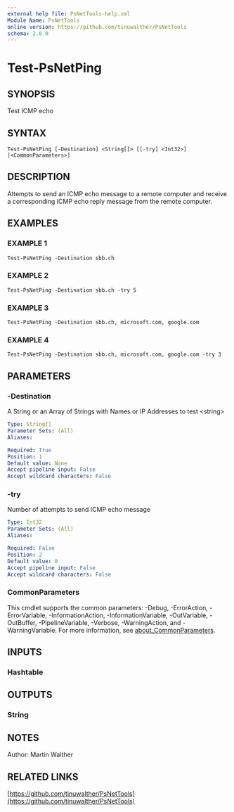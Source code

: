 ```yaml
---
external help file: PsNetTools-help.xml
Module Name: PsNetTools
online version: https://github.com/tinuwalther/PsNetTools
schema: 2.0.0
---
```


# Test-PsNetPing

## SYNOPSIS
Test ICMP echo

## SYNTAX

```
Test-PsNetPing [-Destination] <String[]> [[-try] <Int32>] [<CommonParameters>]
```

## DESCRIPTION
Attempts to send an ICMP echo message to a remote computer and receive a corresponding ICMP echo reply message from the remote computer.

## EXAMPLES

### EXAMPLE 1
```
Test-PsNetPing -Destination sbb.ch
```

### EXAMPLE 2
```
Test-PsNetPing -Destination sbb.ch -try 5
```

### EXAMPLE 3
```
Test-PsNetPing -Destination sbb.ch, microsoft.com, google.com
```

### EXAMPLE 4
```
Test-PsNetPing -Destination sbb.ch, microsoft.com, google.com -try 3
```

## PARAMETERS

### -Destination
A String or an Array of Strings with Names or IP Addresses to test \<string\>

```yaml
Type: String[]
Parameter Sets: (All)
Aliases:

Required: True
Position: 1
Default value: None
Accept pipeline input: False
Accept wildcard characters: False
```

### -try
Number of attempts to send ICMP echo message

```yaml
Type: Int32
Parameter Sets: (All)
Aliases:

Required: False
Position: 2
Default value: 0
Accept pipeline input: False
Accept wildcard characters: False
```

### CommonParameters
This cmdlet supports the common parameters: -Debug, -ErrorAction, -ErrorVariable, -InformationAction, -InformationVariable, -OutVariable, -OutBuffer, -PipelineVariable, -Verbose, -WarningAction, and -WarningVariable. For more information, see [about_CommonParameters](http://go.microsoft.com/fwlink/?LinkID=113216).

## INPUTS

### Hashtable
## OUTPUTS

### String
## NOTES
Author: Martin Walther

## RELATED LINKS

[https://github.com/tinuwalther/PsNetTools](https://github.com/tinuwalther/PsNetTools)

